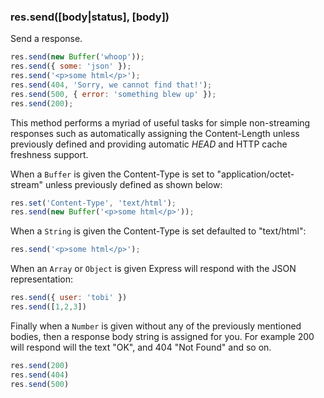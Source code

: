 <h3 id='res.send'>res.send([body|status], [body])</h3>

Send a response.

~~~js
res.send(new Buffer('whoop'));
res.send({ some: 'json' });
res.send('<p>some html</p>');
res.send(404, 'Sorry, we cannot find that!');
res.send(500, { error: 'something blew up' });
res.send(200);
~~~

This method performs a myriad of
useful tasks for simple non-streaming responses such
as automatically assigning the Content-Length unless
previously defined and providing automatic <em>HEAD</em> and
HTTP cache freshness support.

When a `Buffer` is given
the Content-Type is set to "application/octet-stream"
unless previously defined as shown below:

~~~js
res.set('Content-Type', 'text/html');
res.send(new Buffer('<p>some html</p>'));
~~~

When a `String` is given the
Content-Type is set defaulted to "text/html":

~~~js
res.send('<p>some html</p>');
~~~

When an `Array` or `Object` is
given Express will respond with the JSON representation:

~~~js
res.send({ user: 'tobi' })
res.send([1,2,3])
~~~

Finally when a `Number` is given without
any of the previously mentioned bodies, then a response
body string is assigned for you. For example 200 will
respond will the text "OK", and 404 "Not Found" and so on.

~~~js
res.send(200)
res.send(404)
res.send(500)
~~~

